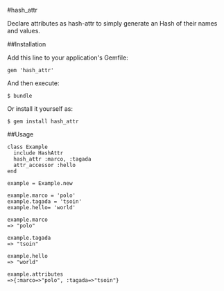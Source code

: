 #hash_attr

Declare attributes as hash-attr to simply generate an Hash of their names and values.

##Installation

Add this line to your application's Gemfile:

    gem 'hash_attr'
And then execute:

    $ bundle
Or install it yourself as:

    $ gem install hash_attr

##Usage

    class Example
      include HashAttr
      hash_attr :marco, :tagada
      attr_accessor :hello
    end

    example = Example.new

    example.marco = 'polo'
    example.tagada = 'tsoin'
    example.hello= 'world'

    example.marco
    => "polo"

    example.tagada
    => "tsoin"

    example.hello
    => "world"

    example.attributes
    =>{:marco=>"polo", :tagada=>"tsoin"}


